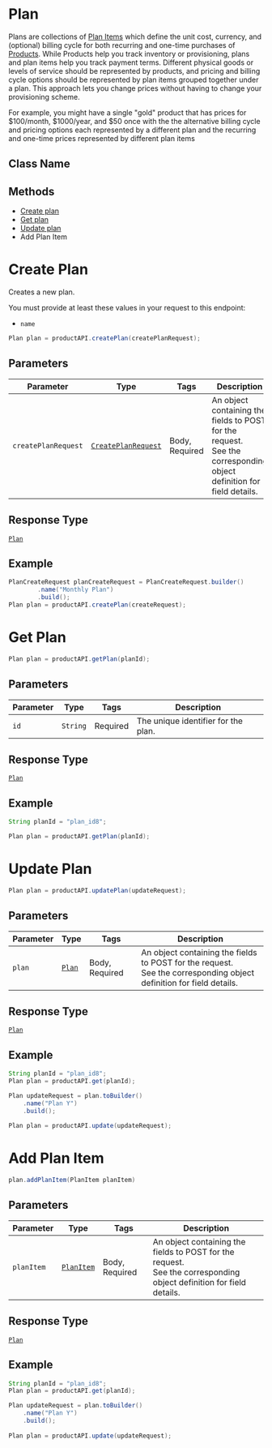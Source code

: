 # Plan

Plans are collections of [Plan Items](/doc/planitem.md) which define the unit cost, currency, and (optional) billing cycle for both recurring and one-time purchases of [Products](/doc/product.md). While Products help you track inventory or provisioning, plans and plan items help you track payment terms. Different physical goods or levels of service should be represented by products, and pricing and billing cycle options should be represented by plan items grouped together under a plan. This approach lets you change prices without having to change your provisioning scheme.

For example, you might have a single "gold" product that has prices for $100/month, $1000/year, and $50 once with the the alternative billing cycle and pricing options each represented by a different plan and the recurring and one-time prices represented by different plan items

## Class Name



 ## Methods

* [Create plan](/doc/plan.md#create-plan)
* [Get plan](/doc/plan.md#get-plan)
* [Update plan](/doc/plan.md#update-plan)
* Add Plan Item



# Create Plan

Creates a new plan.

You must provide at least these values in your request to this endpoint:

- `name`

```java
Plan plan = productAPI.createPlan(createPlanRequest);
```

## Parameters

| Parameter | Type | Tags | Description |
|  --- | --- | --- | --- |
| `createPlanRequest` | [`CreatePlanRequest`](/doc/models/create-plan-request.md) | Body, Required | An object containing the fields to POST for the request.<br>See the corresponding object definition for field details. |

## Response Type

[`Plan`](/doc/models/plan.md)

## Example

```java
PlanCreateRequest planCreateRequest = PlanCreateRequest.builder()
        .name("Monthly Plan")
        .build();
Plan plan = productAPI.createPlan(createRequest);
```

# Get Plan

```java
Plan plan = productAPI.getPlan(planId);
```

## Parameters

| Parameter | Type | Tags | Description |
|  --- | --- | --- | --- |
| `id` | `String` | Required | The unique identifier for the plan. |


## Response Type

[`Plan`](/doc/models/plan.md)


## Example 

```java
String planId = "plan_id8";

Plan plan = productAPI.getPlan(planId);
```


# Update Plan

```java
Plan plan = productAPI.updatePlan(updateRequest);
```


## Parameters

| Parameter | Type | Tags | Description |
|  --- | --- | --- | --- |
| `plan` | [`Plan`](/doc/models/plan.md) | Body, Required | An object containing the fields to POST for the request.<br>See the corresponding object definition for field details. |


## Response Type

[`Plan`](/doc/models/plan.md)


## Example 

```java
String planId = "plan_id8";
Plan plan = productAPI.get(planId);

Plan updateRequest = plan.toBuilder()
    .name("Plan Y")
    .build();
    
Plan plan = productAPI.update(updateRequest);
```

# Add Plan Item

```java
plan.addPlanItem(PlanItem planItem)
```


## Parameters

| Parameter | Type | Tags | Description |
|  --- | --- | --- | --- |
| `planItem` | [`PlanItem`](/doc/models/plan-item.md) | Body, Required | An object containing the fields to POST for the request.<br>See the corresponding object definition for field details. |


## Response Type

[`Plan`](/doc/models/plan.md)


## Example

```java
String planId = "plan_id8";
Plan plan = productAPI.get(planId);

Plan updateRequest = plan.toBuilder()
    .name("Plan Y")
    .build();
    
Plan plan = productAPI.update(updateRequest);
```


